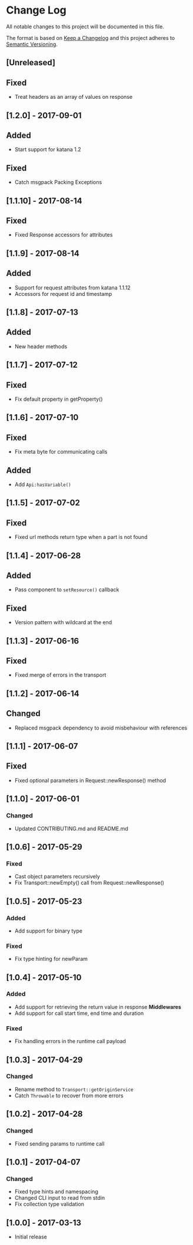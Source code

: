# Change Log

All notable changes to this project will be documented in this file.

The format is based on [Keep a Changelog](http://keepachangelog.com/)
and this project adheres to [Semantic Versioning](http://semver.org/).

## [Unreleased]
## Fixed
- Treat headers as an array of values on response

## [1.2.0] - 2017-09-01
## Added
- Start support for katana 1.2
## Fixed
- Catch msgpack Packing Exceptions

## [1.1.10] - 2017-08-14
## Fixed
- Fixed Response accessors for attributes

## [1.1.9] - 2017-08-14
## Added
- Support for request attributes from katana 1.1.12
- Accessors for request id and timestamp

## [1.1.8] - 2017-07-13
## Added
- New header methods

## [1.1.7] - 2017-07-12
## Fixed
- Fix default property in getProperty()

## [1.1.6] - 2017-07-10
## Fixed
- Fix meta byte for communicating calls

## Added
- Add `Api:hasVariable()`

## [1.1.5] - 2017-07-02
## Fixed
- Fixed url methods return type when a part is not found

## [1.1.4] - 2017-06-28
## Added
- Pass component to `setResource()` callback
## Fixed
- Version pattern with wildcard at the end

## [1.1.3] - 2017-06-16
## Fixed
- Fixed merge of errors in the transport

## [1.1.2] - 2017-06-14
## Changed
- Replaced msgpack dependency to avoid misbehaviour with references

## [1.1.1] - 2017-06-07
## Fixed
- Fixed optional parameters in Request::newResponse() method

## [1.1.0] - 2017-06-01
### Changed
- Updated CONTRIBUTING.md and README.md

## [1.0.6] - 2017-05-29
### Fixed
- Cast object parameters recursively
- Fix Transport::newEmpty() call from Request::newResponse()

## [1.0.5] - 2017-05-23
### Added
- Add support for binary type

### Fixed
- Fix type hinting for newParam

## [1.0.4] - 2017-05-10
### Added
- Add support for retrieving the return value in response **Middlewares**
- Add support for call start time, end time and duration

### Fixed
- Fix handling errors in the runtime call payload

## [1.0.3] - 2017-04-29
### Changed
- Rename method to `Transport::getOriginService`
- Catch `Throwable` to recover from more errors

## [1.0.2] - 2017-04-28
### Changed
- Fixed sending params to runtime call

## [1.0.1] - 2017-04-07
### Changed
- Fixed type hints and namespacing
- Changed CLI input to read from stdin
- Fix collection type validation

## [1.0.0] - 2017-03-13
- Initial release
